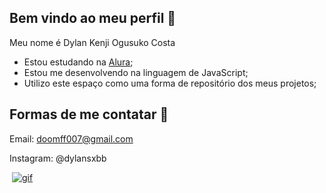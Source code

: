## Bem vindo ao meu perfil 💚

Meu nome é Dylan Kenji Ogusuko Costa

- Estou estudando na [Alura](https://www.alura.com.br);
- Estou me desenvolvendo na linguagem de JavaScript;
- Utilizo este espaço como uma forma de repositório dos meus projetos;

## Formas de me contatar 📱

Email: doomff007@gmail.com

Instagram: @dylansxbb


![]()
[![gif](https://github.com/DyOgusuko/DyOgusuko/assets/172217495/7ccb743e-74e4-49cb-a94e-83de8d5e724f)](https://media1.tenor.com/m/5BYK-WS0__gAAAAd/cool-fun.gif)

